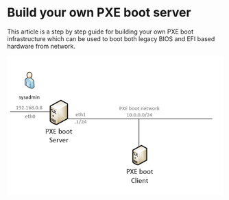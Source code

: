 # Build your own PXE boot server

This article is a step by step guide for building your own PXE boot infrastructure which can be used to boot both legacy BIOS and EFI based hardware from network. 

![](images/lab-diagram.png)

